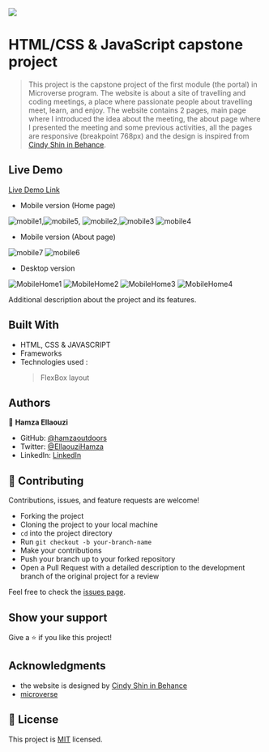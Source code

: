![](https://img.shields.io/badge/Microverse-blueviolet)

# HTML/CSS & JavaScript capstone project

> This project is the capstone project of the first module (the portal) in Microverse program.
The website is about a site of travelling and coding meetings, a place where passionate people about travelling meet, learn, and enjoy. The website contains 2 pages, main page where I introduced the idea about the meeting, the about page where I presented the meeting and some previous activities, all the pages are responsive (breakpoint 768px) and the design is inspired from [Cindy Shin in Behance](https://www.behance.net/adagio07).

## Live Demo

[Live Demo Link](https://hamzaoutdoors.github.io/HTML-CSS-JavaScript-capstone-project/)

- Mobile version (Home page)

![mobile1](https://user-images.githubusercontent.com/80895497/128024374-0b2e20c6-2e39-4ac7-9dad-7fdcc0c292f5.PNG),![mobile5](https://user-images.githubusercontent.com/80895497/128024746-450f3b2c-afe4-4765-87b5-efd083fce021.PNG), ![mobile2](https://user-images.githubusercontent.com/80895497/128024525-d3c13714-3242-467b-9608-632f9f7844bb.PNG),![mobile3](https://user-images.githubusercontent.com/80895497/128024688-44fb112d-f439-4100-bfee-ebcf75cd9ef5.PNG)
![mobile4](https://user-images.githubusercontent.com/80895497/128024747-8e382652-952a-46cd-9af0-57fcf9eaef44.PNG)

- Mobile version (About page)

![mobile7](https://user-images.githubusercontent.com/80895497/128091722-791f0809-c50a-4c2d-8fa3-6606298f6455.PNG)
![mobile6](https://user-images.githubusercontent.com/80895497/128091744-0a7820aa-8bd2-45c7-953a-edc76d82b383.PNG)

- Desktop version 

![MobileHome1](https://user-images.githubusercontent.com/80895497/128092540-e39c1276-148e-479e-a2c6-011f58840f6a.PNG)
![MobileHome2](https://user-images.githubusercontent.com/80895497/128092556-6e8e9bc2-2ea4-4de3-82e3-9e3377704dfa.PNG)
![MobileHome3](https://user-images.githubusercontent.com/80895497/128092579-0dfc9973-8120-4b26-9802-02713259eba8.PNG)
![MobileHome4](https://user-images.githubusercontent.com/80895497/128092595-52a5ee58-d043-49e1-b73e-8265ee14be58.PNG)


Additional description about the project and its features.

## Built With

- HTML, CSS & JAVASCRIPT
- Frameworks
- Technologies used :
   > FlexBox layout

## Authors

👤 **Hamza Ellaouzi**

- GitHub: [@hamzaoutdoors](https://github.com/Hamzaoutdoors)
- Twitter: [@EllaouziHamza](https://twitter.com/EllaouziHamza)
- LinkedIn: [LinkedIn](https://www.linkedin.com/in/hamza-ellaouzi-137a45b8/)

## 🤝 Contributing

Contributions, issues, and feature requests are welcome!
* Forking the project
* Cloning the project to your local machine
* `cd` into the project directory
* Run `git checkout -b your-branch-name`
* Make your contributions
* Push your branch up to your forked repository
* Open a Pull Request with a detailed description to the development branch of the original project for a review

Feel free to check the [issues page](https://github.com/Hamzaoutdoors/HTML-CSS-JavaScript-capstone-project/issues).

## Show your support

Give a ⭐️ if you like this project!

## Acknowledgments

- the website is designed by [Cindy Shin in Behance](https://www.behance.net/adagio07)
- [microverse](https://www.microverse.org/)

## 📝 License

This project is [MIT](./MIT.md) licensed.
